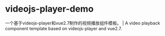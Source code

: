 # videojs-player-demo
一个基于videojs-player和vue2.7制作的视频播放组件模板。 | A video playback component template based on videojs-player and vue2.7.
